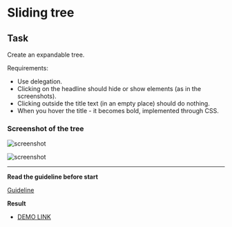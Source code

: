 # Sliding tree

## Task

Create an expandable tree.

Requirements:

- Use delegation.
- Clicking on the headline should hide or show elements (as in the screenshots).
- Clicking outside the title text (in an empty place) should do nothing.
- When you hover the title - it becomes bold, implemented through CSS.

### Screenshot of the tree
![screenshot](example/sliding_tree.png)

![screenshot](example/sliding_tree2.png)


---
**Read the guideline before start**

[Guideline](https://github.com/mate-academy/js_task-DOM-guideline)

**Result**

- [DEMO LINK](https://xandr1.github.io/js_sliding-tree-DOM/)
